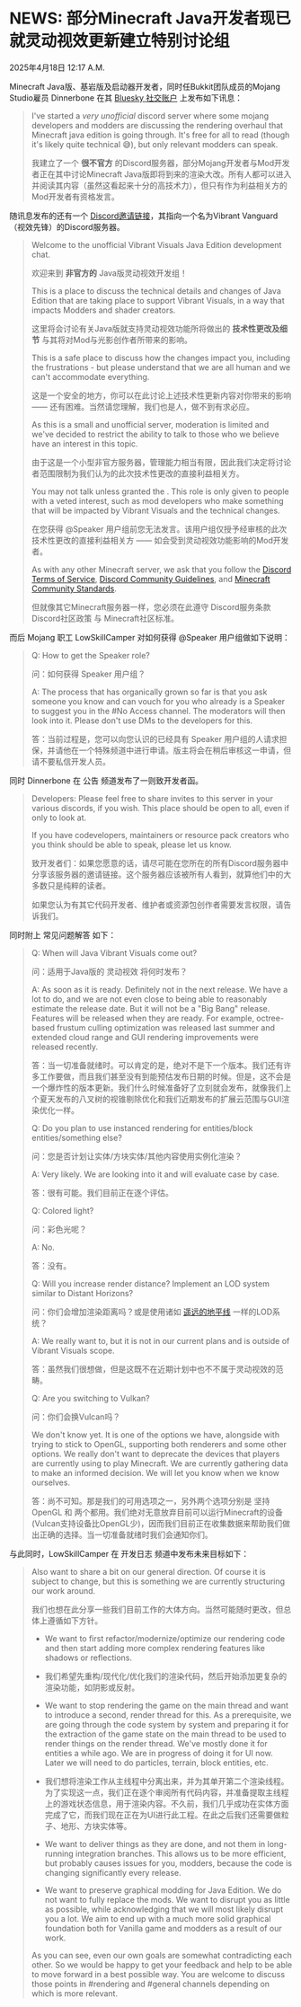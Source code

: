 # NEWS: 部分Minecraft Java开发者现已就灵动视效更新建立特别讨论组

2025年4月18日 12:17 A.M. 

Minecraft Java版、基岩版及启动器开发者，同时任Bukkit团队成员的Mojang Studio雇员 Dinnerbone 在其 [Bluesky 社交账户](https://bsky.app/profile/dinnerbone.com/post/3lmziytg3qk2a) 上发布如下讯息：

> I've started a _very unofficial_ discord server where some mojang developers and modders are discussing the rendering overhaul that Minecraft java edition is going through. It's free for all to read (though it's likely quite technical 😅), but only relevant modders can speak.
> 
> 我建立了一个 **很不官方** 的Discord服务器，部分Mojang开发者与Mod开发者正在其中讨论Minecraft Java版即将到来的渲染大改。所有人都可以进入并阅读其内容（虽然这看起来十分的高技术力），但只有作为利益相关方的Mod开发者有资格发言。
> 

随讯息发布的还有一个 [Discord邀请链接](http://discord.gg/eWmK8p565c)，其指向一个名为Vibrant Vanguard（视效先锋）的Discord服务器。

> Welcome to the unofficial Vibrant Visuals Java Edition development chat.
> 
> 欢迎来到 **非官方的** Java版灵动视效开发组！
> 
> This is a place to discuss the technical details and changes of Java Edition that are taking place to support Vibrant Visuals, in a way that impacts Modders and shader creators.
> 
> 这里将会讨论有关Java版就支持灵动视效功能所将做出的 **技术性更改及细节** 与其将对Mod与光影创作者所带来的影响。
> 
> This is a safe place to discuss how the changes impact you, including the frustrations - but please understand that we are all human and we can't accommodate everything.
> 
> 这是一个安全的地方，你可以在此讨论上述技术性更新内容对你带来的影响 —— 还有困难。当然请您理解，我们也是人，做不到有求必应。
> 
>As this is a small and unofficial server, moderation is limited and we've decided to restrict the ability to talk to those who we believe have an interest in this topic.
> 
> 由于这是一个小型非官方服务器，管理能力相当有限，因此我们决定将讨论者范围限制为我们认为的此次技术性更改的直接利益相关方。
> 
> You may not talk unless granted the . This role is only given to people with a veted interest, such as mod developers who make something that will be impacted by Vibrant Visuals and the technical changes.
> 
> 在您获得 @Speaker 用户组前您无法发言。该用户组仅授予经审核的此次技术性更改的直接利益相关方 —— 如会受到灵动视效功能影响的Mod开发者。
> 
> As with any other Minecraft server, we ask that you follow the [Discord Terms of Service](https://discord.com/terms), [Discord Community Guidelines](https://discord.com/guidelines), and [Minecraft Community Standards](https://www.minecraft.net/en-us/community-standards).
> 
> 但就像其它Minecraft服务器一样，您必须在此遵守 Discord服务条款 Discord社区政策 与 Minecraft社区标准。
>

而后 Mojang 职工 LowSkillCamper 对如何获得 @Speaker 用户组做如下说明：

> Q: How to get the Speaker role?
>
> 问：如何获得 Speaker 用户组？
> 
> A: The process that has organically grown so far is that you ask someone you know and can vouch for you who already is a Speaker to suggest you in the #No Access channel. The moderators will then look into it. Please don't use DMs to the developers for this.
> 
> 答：当前过程是，您可以向您认识的已经具有 Speaker 用户组的人请求担保，并请他在一个特殊频道中进行申请。版主将会在稍后审核这一申请，但请不要私信开发人员。
> 

同时 Dinnerbone 在 公告 频道发布了一则致开发者函。

> Developers: Please feel free to share invites to this server in your various discords, if you wish. This place should be open to all, even if only to look at.
>
>If you have codevelopers, maintainers or resource pack creators who you think should be able to speak, please let us know.
>
> 致开发者们：如果您愿意的话，请尽可能在您所在的所有Discord服务器中分享该服务器的邀请链接。这个服务器应该被所有人看到，就算他们中的大多数只是纯粹的读者。
>
> 如果您认为有其它代码开发者、维护者或资源包创作者需要发言权限，请告诉我们。
>

同时附上 常见问题解答 如下：

> Q: When will Java Vibrant Visuals come out?
> 
> 问：适用于Java版的 灵动视效 将何时发布？
> 
> A: As soon as it is ready. Definitely not in the next release. We have a lot to do, and we are not even close to being able to reasonably estimate the release date. But it will not be a "Big Bang" release. Features will be released when they are ready. For example, octree-based frustum culling optimization was released last summer and extended cloud range and GUI rendering improvements were released recently.
> 
> 答：当一切准备就绪时。可以肯定的是，绝对不是下一个版本。我们还有许多工作要做，而且我们甚至没有到能预估发布日期的时候。但是，这不会是一个爆炸性的版本更新。我们什么时候准备好了立刻就会发布，就像我们上个夏天发布的八叉树的视锥剔除优化和我们近期发布的扩展云范围与GUI渲染优化一样。
> 
> Q: Do you plan to use instanced rendering for entities/block entities/something else?
>
> 问：您是否计划让实体/方块实体/其他内容使用实例化渲染？
> 
> A: Very likely. We are looking into it and will evaluate case by case.
> 
> 答：很有可能。我们目前正在逐个评估。
> 
> Q: Colored light?
>
> 问：彩色光呢？
> 
> A: No.
>
> 答：没有。
> 
> Q: Will you increase render distance? Implement an LOD system similar to Distant Horizons?
>
> 问：你们会增加渲染距离吗？或是使用诸如 [遥远的地平线](https://www.mcmod.cn/class/5009.html) 一样的LOD系统？
>
> A: We really want to, but it is not in our current plans and is outside of Vibrant Visuals scope.
> 
> 答：虽然我们很想做，但是这既不在近期计划中也不不属于灵动视效的范畴。
> 
> Q: Are you switching to Vulkan?
>
> 问：你们会换Vulcan吗？
>
> We don't know yet. It is one of the options we have, alongside with trying to stick to OpenGL, supporting both renderers and some other options. We really don't want to deprecate the devices that players are currently using to play Minecraft. We are currently gathering data to make an informed decision. We will let you know when we know ourselves.
>
> 答：尚不可知。那是我们的可用选项之一，另外两个选项分别是 坚持OpenGL 和 两个都用。我们绝对无意放弃目前可以运行Minecraft的设备(Vulcan支持设备比OpenGL少)，因而我们目前正在收集数据来帮助我们做出正确的选择。当一切准备就绪时我们会通知你们。
>

与此同时，LowSkillCamper 在 开发日志 频道中发布未来目标如下：

> Also want to share a bit on our general direction. Of course it is subject to change, but this is something we are currently structuring our work around.
>
> 我们也想在此分享一些我们目前工作的大体方向。当然可能随时更改，但总体上遵循如下方针。
> 
> - We want to first refactor/modernize/optimize our rendering code and then start adding more complex rendering features like shadows or reflections.
>
> - 我们希望先重构/现代化/优化我们的渲染代码，然后开始添加更复杂的渲染功能，如阴影或反射。
> 
> - We want to stop rendering the game on the main thread and want to introduce a second, render thread for this. As a prerequisite, we are going through the code system by system and preparing it for the extraction of the game state on the main thread to be used to render things on the render thread. We've mostly done it for entities a while ago. We are in progress of doing it for UI now. Later we will need to do particles, terrain, block entities, etc.
>
> - 我们想将渲染工作从主线程中分离出来，并为其单开第二个渲染线程。为了实现这一点，我们正在逐个审阅所有代码内容，并准备提取主线程上的游戏状态信息，用于渲染内容。不久前，我们几乎成功在实体方面完成了它，而我们现在正在为UI进行此工程。在此之后我们还需要做粒子、地形、方块实体等。
> 
> - We want to deliver things as they are done, and not them in long-running integration branches. This allows us to be more efficient, but probably causes issues for you, modders, because the code is changing significantly every release.
> 
> - We want to preserve graphical modding for Java Edition. We do not want to fully replace the mods. We want to disrupt you as little as possible, while acknowledging that we will most likely disrupt you a lot. We aim to end up with a much more solid graphical foundation both for Vanilla game and modders as a result of our work.
> 
> As you can see, even our own goals are somewhat contradicting each other. So we would be happy to get your feedback and help to be able to move forward in a best possible way. You are welcome to discuss those points in #rendering  and #general channels depending on which is more relevant.
>
